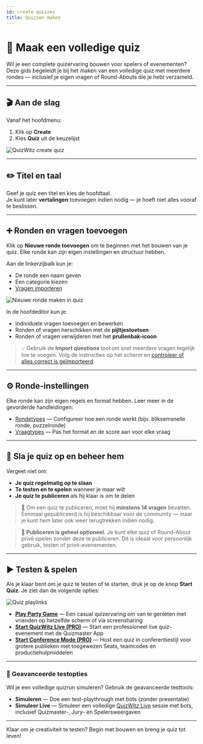 ```yaml
---
id: create-quizzes
title: Quizzen maken
---
```


# 🧠 Maak een volledige quiz

Wil je een complete quizervaring bouwen voor spelers of evenementen? Deze gids begeleidt je bij het maken van een volledige quiz met meerdere rondes — inclusief je eigen vragen of Round-Abouts die je hebt verzameld.

---

## 🎬 Aan de slag

Vanaf het hoofdmenu:

1. Klik op **Create**
2. Kies **Quiz** uit de keuzelijst

![QuizWitz create quiz](/images/create-quiz.png)

---

## ✏️ Titel en taal

Geef je quiz een titel en kies de hoofdtaal.\
Je kunt later **vertalingen** toevoegen indien nodig — je hoeft niet alles vooraf te beslissen.

---

## ➕ Ronden en vragen toevoegen

Klik op **Nieuwe ronde toevoegen** om te beginnen met het bouwen van je quiz. Elke ronde kan zijn eigen instellingen en structuur hebben.

Aan de linkerzijbalk kun je:

- De ronde een naam geven
- Een categorie kiezen
- [Vragen importeren](../editor/import-questions)

![Nieuwe ronde maken in quiz](/images/quiz-add-round.png)

In de hoofdeditor kun je:

- Individuele vragen toevoegen en bewerken
- Ronden of vragen herschikken met de **pijltjestoetsen**
- Ronden of vragen verwijderen met het **prullenbak-icoon**

> 💡 Gebruik de **Import questions** tool om snel meerdere vragen tegelijk toe te voegen. Volg de instructies op het scherm en [controleer of alles correct is geïmporteerd](../editor/015-importing-questions.md).

---

## ⚙️ Ronde-instellingen

Elke ronde kan zijn eigen regels en format hebben. Leer meer in de gevorderde handleidingen:

- [Rondetypes](../round-types/000-round-types.md) — Configureer hoe een ronde werkt (bijv. bliksemsnelle ronde, puzzelronde)
- [Vraagtypes](../question-types/000-question-types.md) — Pas het format en de score aan voor elke vraag

---

## 💾 Sla je quiz op en beheer hem

Vergeet niet om:

- **Je quiz regelmatig op te slaan**
- **Te testen en te spelen** wanneer je maar wilt
- **Je quiz te publiceren** als hij klaar is om te delen

> 📢 Om een quiz te publiceren, moet hij **minstens 14 vragen** bevatten. Eenmaal gepubliceerd is hij beschikbaar voor de community — maar je kunt hem later ook weer terugtrekken indien nodig.

> 📝 **Publiceren is geheel optioneel.** Je kunt elke quiz of Round-About privé spelen zonder deze te publiceren. Dit is ideaal voor persoonlijk gebruik, testen of privé-evenementen.

---

## ▶️ Testen & spelen

Als je klaar bent om je quiz te testen of te starten, druk je op de knop **Start Quiz**. Je ziet dan de volgende opties:

![Quiz playlinks](/images/quiz-playlinks.png)

- **[Play Party Game](../players/001-playing-quizwitz.md)** — Een casual quizervaring om van te genieten met vrienden op hetzelfde scherm of via screensharing
- **[Start QuizWitz Live (PRO)](../quizmaster/introduction)** — Start een professioneel live quiz-evenement met de Quizmaster App
- **[Start Conference Mode (PRO)](../tutorials/conference-booth)** — Host een quiz in conferentiestijl voor grotere publieken met toegewezen Seats, teamcodes en productiehulpmiddelen

---

### 🧪 Geavanceerde testopties

Wil je een volledige quizrun simuleren? Gebruik de geavanceerde testtools:

- **Simuleren** — Doe een test-playthrough met bots (zonder presentatie)
- **Simuleer Live** — Simuleer een volledige [QuizWitz Live](../quizmaster/001-introduction.md) sessie met bots, inclusief Quizmaster-, Jury- en Spelersweergaven

---

Klaar om je creativiteit te testen? Begin met bouwen en breng je quiz tot leven!
